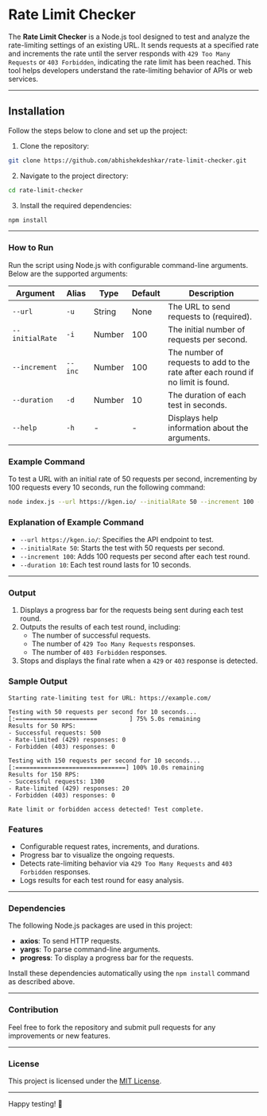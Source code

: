 # 
# Rate Limit Checker

The **Rate Limit Checker** is a Node.js tool designed to test and analyze the rate-limiting settings of an existing URL. It sends requests at a specified rate and increments the rate until the server responds with `429 Too Many Requests` or `403 Forbidden`, indicating the rate limit has been reached. This tool helps developers understand the rate-limiting behavior of APIs or web services.

---

## Installation

Follow the steps below to clone and set up the project:

1. Clone the repository:

```bash
git clone https://github.com/abhishekdeshkar/rate-limit-checker.git 
```

2. Navigate to the project directory:

```bash
cd rate-limit-checker
```

3. Install the required dependencies:

```bash
npm install
```
---

### How to Run

Run the script using Node.js with configurable command-line arguments. Below are the supported arguments:

| Argument        | Alias   | Type   | Default | Description                                                                       |
|-----------------|---------|--------|---------|-----------------------------------------------------------------------------------|
| `--url`         | `-u`    | String | None    | The URL to send requests to (required).                                          |
| `--initialRate` | `-i`    | Number | 100     | The initial number of requests per second.                                       |
| `--increment`   | `--inc` | Number | 100     | The number of requests to add to the rate after each round if no limit is found. |
| `--duration`    | `-d`    | Number | 10      | The duration of each test in seconds.                                            |
| `--help`        | `-h`    | -      | -       | Displays help information about the arguments.                                   |

### Example Command

To test a URL with an initial rate of 50 requests per second, incrementing by 100 requests every 10 seconds, run the following command:

```bash
node index.js --url https://kgen.io/ --initialRate 50 --increment 100 --duration 10 
```

### Explanation of Example Command

- `--url https://kgen.io/`: Specifies the API endpoint to test.
- `--initialRate 50`: Starts the test with 50 requests per second.
- `--increment 100`: Adds 100 requests per second after each test round.
- `--duration 10`: Each test round lasts for 10 seconds.

---

### Output

1. Displays a progress bar for the requests being sent during each test round.
2. Outputs the results of each test round, including:
   - The number of successful requests.
   - The number of `429 Too Many Requests` responses.
   - The number of `403 Forbidden` responses.
3. Stops and displays the final rate when a `429` or `403` response is detected.

### Sample Output

```plaintext
Starting rate-limiting test for URL: https://example.com/

Testing with 50 requests per second for 10 seconds...
[:=======================         ] 75% 5.0s remaining
Results for 50 RPS:
- Successful requests: 500
- Rate-limited (429) responses: 0
- Forbidden (403) responses: 0

Testing with 150 requests per second for 10 seconds...
[:===============================] 100% 10.0s remaining
Results for 150 RPS:
- Successful requests: 1300
- Rate-limited (429) responses: 20
- Forbidden (403) responses: 0

Rate limit or forbidden access detected! Test complete.
```

### Features

- Configurable request rates, increments, and durations.
- Progress bar to visualize the ongoing requests.
- Detects rate-limiting behavior via `429 Too Many Requests` and `403 Forbidden` responses.
- Logs results for each test round for easy analysis.

---

### Dependencies

The following Node.js packages are used in this project:

- **axios**: To send HTTP requests.
- **yargs**: To parse command-line arguments.
- **progress**: To display a progress bar for the requests.

Install these dependencies automatically using the `npm install` command as described above.

---

### Contribution

Feel free to fork the repository and submit pull requests for any improvements or new features.

---

### License

This project is licensed under the [MIT License](LICENSE).

---

Happy testing! 🚀
